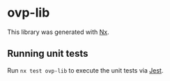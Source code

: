 # ovp-lib

This library was generated with [Nx](https://nx.dev).

## Running unit tests

Run `nx test ovp-lib` to execute the unit tests via [Jest](https://jestjs.io).
